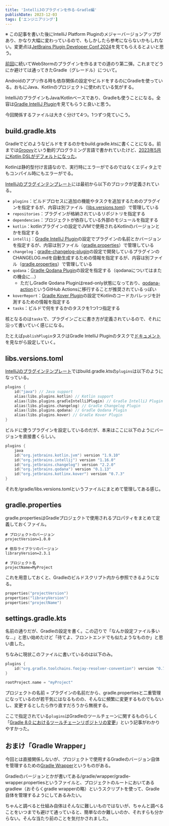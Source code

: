```yaml
---
title: 'IntelliJのプラグインを作る-Gradle編'
publishDate: 2023-12-03
tags: ['エンジニアリング']
---
```


※ この記事を書いた後にIntelliJ Platform Pluginのメジャーバージョンアップがあり、かなり大幅に変わっているので、もしかしたら参考にならないかもしれない。変更点は[JetBrains Plugin Developer Conf 2024](https://www.youtube.com/live/nsEGDXvnsa4?si=6aWGnx_6Deood7_C&t=1089)を見てもらえるとよいと思う。

[前回](/blog/intellijのプラグインを作る-1日目/)に続いてWebStormのプラグインを作るまでの道のり第二弾。これまでどうにか避けては通ってきたGradle（グレードル）について。

Androidのアプリ作る時も依存関係の設定やビルドをするのにGradleを使っている。おもにJava、Kotlinのプロジェクトに使われている気がする。

IntelliJのプラグインもJava/Kotlinベースであり、Gradleも使うことになる。全容は[Gradle IntelliJ Plugin](https://plugins.jetbrains.com/docs/intellij/tools-gradle-intellij-plugin.html)を見てもらうと良いと思う。

今回関係するファイルは大きく分けて4つ。1つずつ見ていこう。

## build.gradle.kts

Gradleでどのようなビルドをするのかをbuild.gradle.ktsに書くことになる。前までは[Groovy](https://groovy-lang.org/)という動的プログラミング言語で書かれていたけど、[2023年5月にKotlin DSLがデフォルトになった](https://blog.jetbrains.com/ja/kotlin/2023/05/kotlin-dsl-is-the-default-for-new-gradle-builds/)。

Kotlinは静的型付け言語なので、実行時にエラーがでるのではなくエディタ上でもコンパイル時にもエラーがでる。

[IntelliJのプラグインテンプレート](https://github.com/JetBrains/intellij-platform-plugin-template/blob/main/build.gradle.kts)には最初から以下のブロックが定義されている。

*   `plugins`：ビルドプロセスに追加の機能やタスクを追加するためのプラグインを指定するが、内容は別ファイル（[libs.versions.toml](#libsversionstoml)）で管理している
*   `repositories`：プラグインが格納されているリポジトリを指定する
*   `dependencies`：プロジェクトが依存している外部のモジュールを指定する
*   `kotlin`：kotlinプラグインの設定でJVMで使用されるKotlinのバージョンとかを指定する
*   `intellij`：[Gradle IntelliJ Plugin](https://lp.jetbrains.com/gradle-intellij-plugin/)の設定でプラグインの名前とかバージョンを指定するが、内容は別ファイル（[gradle.properties](#gradleproperties)）で管理している
*   `changelog`：[gradle-changelog-plugin](https://github.com/JetBrains/gradle-changelog-plugin)の設定で開発しているプラグインのCHANGELOG.mdを自動生成するための情報を指定するが、内容は別ファイル（[gradle.properties](#gradleproperties)）で管理している
*   `qodana`：[Gradle Qodana Plugin](https://github.com/JetBrains/gradle-qodana-plugin)の設定を指定する（qodanaについてはまたの機会に…）
    *   ただしGradle Qodana Pluginはread-only状態になっており、[qodana-action](https://github.com/JetBrains/qodana-action)というGitHub Actionsに移行することが推奨されているっぽい
*   `koverReport`：[Gradle Kover Plugin](https://github.com/Kotlin/kotlinx-kover)の設定でKotlinのコードカバレッジを計測するための情報を指定する
*   `tasks`：ビルドで何をするかのタスクを1つ1つ指定する

核となるのは`tasks`で、プラグインごとに書き方が定義されているので、それに沿って書いていく感じになる。

たとえば`publishPlugin`タスクはGradle IntelliJ Pluginのタスクで[ドキュメント](https://plugins.jetbrains.com/docs/intellij/tools-gradle-intellij-plugin.html#tasks-publishplugin)を見ながら設定していく。

## libs.versions.toml

[IntelliJのプラグインテンプレート](https://github.com/JetBrains/intellij-platform-plugin-template/blob/main/build.gradle.kts)ではbuild.gradle.ktsの`plugins`は以下のようになっている。

```kts
plugins {
    id("java") // Java support
    alias(libs.plugins.kotlin) // Kotlin support
    alias(libs.plugins.gradleIntelliJPlugin) // Gradle IntelliJ Plugin
    alias(libs.plugins.changelog) // Gradle Changelog Plugin
    alias(libs.plugins.qodana) // Gradle Qodana Plugin
    alias(libs.plugins.kover) // Gradle Kover Plugin
}
```

ビルドに使うプラグインを設定しているのだが、本来はここに以下のようにバージョンを直接書くらしい。

```kts
plugins {
    java
    id("org.jetbrains.kotlin.jvm") version "1.9.10"
    id("org.jetbrains.intellij") version "1.16.0"
    id("org.jetbrains.changelog") version "2.2.0"
    id("org.jetbrains.qodana") version "0.1.13"
    id("org.jetbrains.kotlinx.kover") version "0.7.3"
}
```

それを/gradle/libs.versions.tomlというファイルにまとめて管理してある感じ。

## gradle.properties

gradle.propertiesはGradleプロジェクトで使用されるプロパティをまとめて定義しておくファイル。

```properties
# プロジェクトのバージョン
projectVersion=1.0.0

# 依存ライブラリのバージョン
libraryVersion=2.3.1

# プロジェクト名
projectName=MyProject
```

これを用意しておくと、Gradleのビルドスクリプト内から参照できるようになる。

```kts
properties("projectVersion")
properties("libraryVersion")
properties("projectName")
```

## settings.gradle.kts

名前の通りだが、Gradleの設定を書く。この辺りで「なんか設定ファイル多いな…」と思い始めたけど「待てよ、フロントエンドでも似たようなものか」と思い直した。

ちなみに現状このファイルに書いているのは以下のみ。

```kts
plugins {
    id("org.gradle.toolchains.foojay-resolver-convention") version "0.7.0"
}

rootProject.name = "myProject"
```

プロジェクトの名前 = プラグインの名前だから、gradle.propertiesと二重管理になっているのが若干気にはなるものの、そんなに頻繁に変更するものでもないし、変更するとしたら作り直すだろうから無視する。

ここで指定されている`plugins`はGradleのツールチェーンに関するものらしく「[Gradle 8.0 におけるツールチェーンリポジトリの変更](https://blog1.mammb.com/entry/2023/02/21/195806)」という記事がわかりやすかった。

## おまけ「Gradle Wrapper」

今回とは直接関係しないが、プロジェクトで使用するGradleのバージョン自体を管理するための[Gradle Wrapper](https://docs.gradle.org/current/userguide/gradle_wrapper.html)というものがある。

Gradleのバージョンとかが書いてある/gradle/wrapper/gradle-wrapper.propertiesというファイルと、プロジェクトのルートにおいてあるgradlew（おそらくgradle wrapperの略）というスクリプトを使って、Gradle自体を管理するようにしてあるみたい。

ちゃんと調べると仕組み自体はそんなに難しいものではないが、ちゃんと調べることをいつまでも避けて通っていると、簡単なのか難しいのか、それすらも分からない。そんな当たり前のことを気付かされました。

